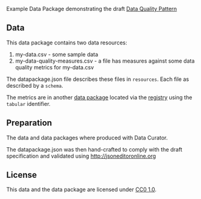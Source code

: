 Example Data Package demonstrating the draft [Data Quality Pattern](https://github.com/Stephen-Gates/data-quality-pattern/data-quality-pattern.md)

## Data

This data package contains two data resources:

1. my-data.csv - some sample data
2. my-data-quality-measures.csv - a file has measures against some data quality metrics for my-data.csv

The datapackage.json file describes these files in `resources`. Each file as described by a `schema`.

The metrics are in another [data package](https://github.com/Stephen-Gates/data-quality-measures/quality-profile/tabular/metrics/datapackage.json) located via the [registry](https://github.com/Stephen-Gates/data-quality-measures/quality-profile/registry/registry.json) using the `tabular` identifier.

## Preparation

The data and data packages where produced with Data Curator.

The datapackage.json was then hand-crafted to comply with the draft specification and validated using http://jsoneditoronline.org

## License

This data and the data package are licensed under [CC0 1.0](https://creativecommons.org/publicdomain/zero/1.0/).
